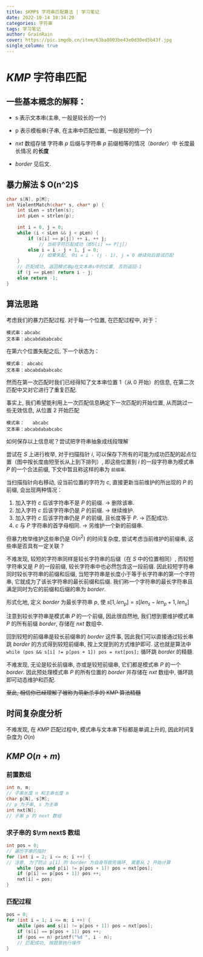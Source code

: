 ```yaml
---
title: $KMP$ 字符串匹配算法 | 学习笔记
date: 2022-10-14 18:34:20
categories: 字符串
tags: 学习笔记
author: GrainRain
cover: https://pic.imgdb.cn/item/63ba8003be43e0d30ed5b43f.jpg
single_column: true
---
```



# $KMP$ 字符串匹配

## 一些基本概念的解释：

- s 表示文本串(主串, 一般是较长的一个)

- p 表示模板串(子串, 在主串中匹配位置, 一般是较短的一个)

- $nxt$ 数组存储 字符串 $p$ 后缀与字符串 $p$ 前缀相等的情况（$border$）中 长度最长情况 的**长度**

- $border$ 见后文.

## 暴力解法 $ O(n^2)$

```cpp
char s[N], p[M];
int ViolentMatch(char* s, char* p) {
	int sLen = strlen(s);
	int pLen = strlen(p);
 
	int i = 0, j = 0;
	while (i < sLen && j < pLen) {
		if (s[i] == p[j]) ++ i, ++ j;
			// 当前字符匹配成功（即S[i] == P[j]）
		else i = i - j + 1, j = 0;
			// 如果失配, 令i = i - (j - 1), j = 0 继续向后尝试匹配
	}
	// 匹配成功, 返回模式串p在文本串s中的位置, 否则返回-1
	if (j == pLen) return i - j;
	else return -1;
}
```

## 算法思路

考虑我们的暴力匹配过程. 对于每一个位置, 在匹配过程中, 对于：

```
模式串：abcabc
文本串：abcabdababcabc
```

在第六个位置失配之后, 下一个状态为：

```
模式串： abcabc
文本串：abcabdababcabc
```

然而在第一次匹配时我们已经得知了文本串位置 $1$（从 $0$ 开始）的信息, 在第二次匹配中又对它进行了重复匹配.

事实上, 我们希望能利用上一次匹配信息确定下一次匹配的开始位置, 从而跳过一些无效信息, 从位置 $2$ 开始匹配
```
模式串：   abcabc
文本串：abcabdababcabc
```

如何保存以上信息呢？尝试把字符串抽象成线段理解

尝试在 $S$ 上进行枚举, 对于扫描指针 $i$, 可以保存下所有的可能为成功匹配的起点位置（图中按长度由短至长从上到下排列）, 即这些位置到 $i$ 的一段字符串为模式串 $P$ 的一个合法前缀, 下文中暂且称这样的串为 `前缀串`. 

当扫描指针向右移动, 设当前位置的字符为 $c$, 直接更新当前维护的所出现的 $P$ 的前缀, 会出现两种情况：

1. 加入字符 $c$ 后该字符串不是 $P$ 的前缀. -> 删除该串.
2. 加入字符 $c$ 后该字符串仍是 $P$ 的前缀. -> 继续维护.
3. 加入字符 $c$ 后该字符串仍是 $P$ 的前缀, 且长度等于 $P$. -> 匹配成功.
4. $c$ 与 $P$ 字符串的首字母相同. -> 另维护一个新的前缀串.

但暴力枚举维护这些串仍是 $O(n^2)$ 的时间复杂度, 尝试考虑当前维护的前缀串, 这些串是否具有一定关联？

不难发现, 较短的字符串同样是较长字符串的后缀（在 $S$ 中的位置相同）, 而较短字符串又是 $P$ 的一段前缀, 较长字符串中也必然包含这一段前缀. 因此较短字符串同时较长字符串的前缀和后缀, 当短字符串是长度小于等于长字符串的第一个字符串, 它就成为了该长字符串的最长前缀和后缀. 我们称一个字符串的最长字符串且满足同时为它的前缀和后缀的串为 $border$.

形式化地, 定义 $border$ 为最长字符串 $p$, 使 $s[1, len_p] = s[len_s - len_p + 1, len_s]$

注意到较长字符串是模式串 $P$ 的一个前缀, 因此很自然地, 我们想到要维护模式串 $P$ 的所有前缀 $border$, 存储在 $nxt$ 数组中.

回到较短的前缀串是较长前缀串的 $border$ 这件事, 因此我们可以直接通过较长串跳 $border$ 的方式得到较短前缀串, 按上文提到的方式维护即可. 这也就是算法中 `while (pos && s[i] != p[pos + 1]) pos = nxt[pos];` 循环跳 $border$ 的精髓.

不难发现, 无论是较长前缀串, 亦或是较短前缀串, 它们都是模式串 $P$ 的一个 $border$. 因此预处理模式串 $P$ 的所有位置的 $border$ 并存储在 $nxt$ 数组中, 循环跳即可动态维护和匹配.

~~至此, 相信你已经理解了被称为萌新杀手的 KMP 算法精髓~~

## 时间复杂度分析

不难发现, 在 $KMP$ 匹配过程中, 模式串与文本串下标都是单调上升的, 因此时间复杂度为 $O(n)$

## $KMP$ $O(n + m)$

### 前置数组

```cpp
int n, m;
// 子串长度 n 和主串长度 m  
char p[N], s[M];
// p 为子串, s 为主串 
int nxt[N];
// 子串 p 的 next 数组 
```

### 求子串的 $\rm next$ 数组 

```cpp
int pos = 0;
// 遍历字串的指针
for (int i = 2; i <= n; i ++) {
// 注意, 为了防止 p[1] 的 border 为自身导致死循环, 需要从 2 开始计算
	while (pos and p[i] != p[pos + 1]) pos = nxt[pos];
	if (p[i] == p[pos + 1]) pos ++;
	nxt[i] = pos;
}
```

### 匹配过程

```cpp
pos = 0;
for (int i = 1; i <= m; i ++) {
	while (pos and s[i] != p[pos + 1]) pos = nxt[pos];
	if (s[i] == p[pos + 1]) pos ++;
	if (pos == n) printf("%d ", i - n);
	// 匹配成功, 按题意执行操作 
}
```

